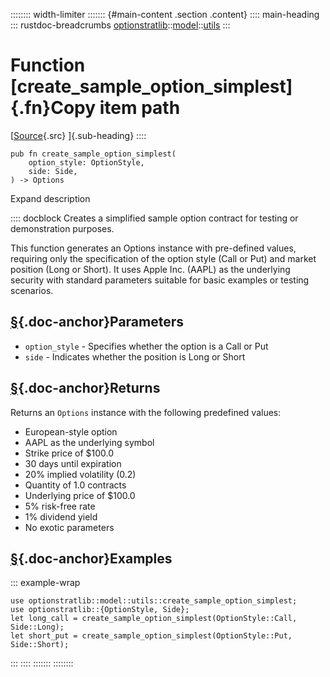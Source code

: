:::::::: width-limiter
::::::: {#main-content .section .content}
:::: main-heading
::: rustdoc-breadcrumbs
[optionstratlib](../../index.html)::[model](../index.html)::[utils](index.html)
:::

# Function [create_sample_option_simplest]{.fn}Copy item path

[[Source](../../../src/optionstratlib/model/utils.rs.html#240-255){.src}
]{.sub-heading}
::::

``` {.rust .item-decl}
pub fn create_sample_option_simplest(
    option_style: OptionStyle,
    side: Side,
) -> Options
```

Expand description

:::: docblock
Creates a simplified sample option contract for testing or demonstration
purposes.

This function generates an Options instance with pre-defined values,
requiring only the specification of the option style (Call or Put) and
market position (Long or Short). It uses Apple Inc. (AAPL) as the
underlying security with standard parameters suitable for basic examples
or testing scenarios.

## [§](#parameters){.doc-anchor}Parameters

- `option_style` - Specifies whether the option is a Call or Put
- `side` - Indicates whether the position is Long or Short

## [§](#returns){.doc-anchor}Returns

Returns an `Options` instance with the following predefined values:

- European-style option
- AAPL as the underlying symbol
- Strike price of \$100.0
- 30 days until expiration
- 20% implied volatility (0.2)
- Quantity of 1.0 contracts
- Underlying price of \$100.0
- 5% risk-free rate
- 1% dividend yield
- No exotic parameters

## [§](#examples){.doc-anchor}Examples

::: example-wrap
``` {.rust .rust-example-rendered}
use optionstratlib::model::utils::create_sample_option_simplest;
use optionstratlib::{OptionStyle, Side};
let long_call = create_sample_option_simplest(OptionStyle::Call, Side::Long);
let short_put = create_sample_option_simplest(OptionStyle::Put, Side::Short);
```
:::
::::
:::::::
::::::::
